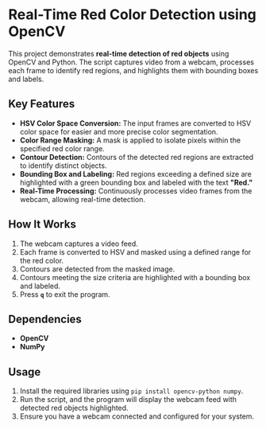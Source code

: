 # **Real-Time Red Color Detection using OpenCV**

This project demonstrates **real-time detection of red objects** using OpenCV and Python. The script captures video from a webcam, processes each frame to identify red regions, and highlights them with bounding boxes and labels. 

## **Key Features**
- **HSV Color Space Conversion:** The input frames are converted to HSV color space for easier and more precise color segmentation.
- **Color Range Masking:** A mask is applied to isolate pixels within the specified red color range.
- **Contour Detection:** Contours of the detected red regions are extracted to identify distinct objects.
- **Bounding Box and Labeling:** Red regions exceeding a defined size are highlighted with a green bounding box and labeled with the text **"Red."**
- **Real-Time Processing:** Continuously processes video frames from the webcam, allowing real-time detection.

## **How It Works**
1. The webcam captures a video feed.
2. Each frame is converted to HSV and masked using a defined range for the red color.
3. Contours are detected from the masked image.
4. Contours meeting the size criteria are highlighted with a bounding box and labeled.
5. Press **`q`** to exit the program.

## **Dependencies**
- **OpenCV**
- **NumPy**

## **Usage**
1. Install the required libraries using `pip install opencv-python numpy`.
2. Run the script, and the program will display the webcam feed with detected red objects highlighted.
3. Ensure you have a webcam connected and configured for your system.
